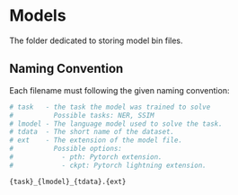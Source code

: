 # Models

The folder dedicated to storing model bin files.

## Naming Convention

Each filename must following the given naming convention:

```bash
# task   - the task the model was trained to solve
#          Possible tasks: NER, SSIM
# lmodel - The language model used to solve the task.
# tdata  - The short name of the dataset.
# ext    - The extension of the model file.
#          Possible options:
#            - pth: Pytorch extension.
#            - ckpt: Pytorch lightning extension.

{task}_{lmodel}_{tdata}.{ext}
```
